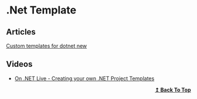# .Net Template

## Articles
[Custom templates for dotnet new](https://docs.microsoft.com/en-us/dotnet/core/tools/custom-templates)

## Videos

- [On .NET Live - Creating your own .NET Project Templates](https://www.youtube.com/watch?v=H_pqfeRgTYw&t=751s)

<div align="right">
  <b><a href="#contents">↥ Back To Top</a></b>
</div>
